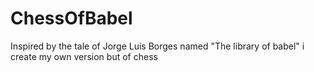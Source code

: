# ChessOfBabel

Inspired by the tale of Jorge Luis Borges named "The library of babel" i create my own version but of chess 
